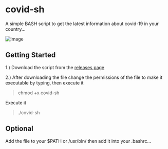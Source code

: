 # covid-sh
A simple BASH script to get the latest information about covid-19 in your country...

  ![image](https://user-images.githubusercontent.com/76466992/113694409-4ea38480-9702-11eb-91a6-9a756b4e703f.png) 

<h2> Getting Started </h2>

1.) Download the script from the [releases page](https://github.com/Thanatoslayer6/covid-sh/releases)

2.) After downloading the file change the permissions of the file to make it executable by typing, then execute it

>  chmod +x covid-sh

Execute it
>  ./covid-sh

<h2> Optional </h2>
Add the file to your $PATH or /usr/bin/ then add it into your .bashrc...
